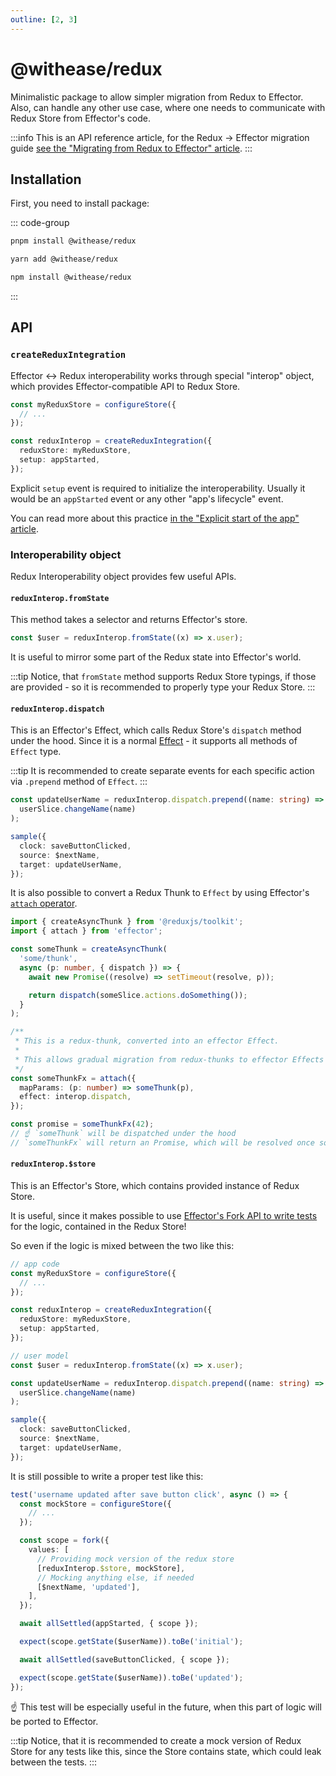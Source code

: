 ```yaml
---
outline: [2, 3]
---
```


# @withease/redux

Minimalistic package to allow simpler migration from Redux to Effector.
Also, can handle any other use case, where one needs to communicate with Redux Store from Effector's code.

:::info
This is an API reference article, for the Redux -> Effector migration guide [see the "Migrating from Redux to Effector" article](/magazine/migration_from_redux).
:::

## Installation

First, you need to install package:

::: code-group

```sh [pnpm]
pnpm install @withease/redux
```

```sh [yarn]
yarn add @withease/redux
```

```sh [npm]
npm install @withease/redux
```

:::

## API

### `createReduxIntegration`

Effector <-> Redux interoperability works through special "interop" object, which provides Effector-compatible API to Redux Store.

```ts
const myReduxStore = configureStore({
  // ...
});

const reduxInterop = createReduxIntegration({
  reduxStore: myReduxStore,
  setup: appStarted,
});
```

Explicit `setup` event is required to initialize the interoperability. Usually it would be an `appStarted` event or any other "app's lifecycle" event.

You can read more about this practice [in the "Explicit start of the app" article](/magazine/explicit_start).

### Interoperability object

Redux Interoperability object provides few useful APIs.

#### `reduxInterop.fromState`

This method takes a selector and returns Effector's store.

```ts
const $user = reduxInterop.fromState((x) => x.user);
```

It is useful to mirror some part of the Redux state into Effector's world.

:::tip
Notice, that `fromState` method supports Redux Store typings, if those are provided - so it is recommended to properly type your Redux Store.
:::

#### `reduxInterop.dispatch`

This is an Effector's Effect, which calls Redux Store's `dispatch` method under the hood.
Since it is a normal [Effect](https://effector.dev/en/api/effector/effect) - it supports all methods of `Effect` type.

:::tip
It is recommended to create separate events for each specific action via `.prepend` method of `Effect`.
:::

```ts
const updateUserName = reduxInterop.dispatch.prepend((name: string) =>
  userSlice.changeName(name)
);

sample({
  clock: saveButtonClicked,
  source: $nextName,
  target: updateUserName,
});
```

It is also possible to convert a Redux Thunk to `Effect` by using Effector's [`attach` operator](https://effector.dev/en/api/effector/attach/).

```ts
import { createAsyncThunk } from '@reduxjs/toolkit';
import { attach } from 'effector';

const someThunk = createAsyncThunk(
  'some/thunk',
  async (p: number, { dispatch }) => {
    await new Promise((resolve) => setTimeout(resolve, p));

    return dispatch(someSlice.actions.doSomething());
  }
);

/**
 * This is a redux-thunk, converted into an effector Effect.
 *
 * This allows gradual migration from redux-thunks to effector Effects
 */
const someThunkFx = attach({
  mapParams: (p: number) => someThunk(p),
  effect: interop.dispatch,
});

const promise = someThunkFx(42);
// ☝️ `someThunk` will be dispatched under the hood
// `someThunkFx` will return an Promise, which will be resolved once someThunk is resolved
```

#### `reduxInterop.$store`

This is an Effector's Store, which contains provided instance of Redux Store.

It is useful, since it makes possible to use [Effector's Fork API to write tests](https://effector.dev/en/guides/testing/) for the logic, contained in the Redux Store!

So even if the logic is mixed between the two like this:

```ts
// app code
const myReduxStore = configureStore({
  // ...
});

const reduxInterop = createReduxIntegration({
  reduxStore: myReduxStore,
  setup: appStarted,
});

// user model
const $user = reduxInterop.fromState((x) => x.user);

const updateUserName = reduxInterop.dispatch.prepend((name: string) =>
  userSlice.changeName(name)
);

sample({
  clock: saveButtonClicked,
  source: $nextName,
  target: updateUserName,
});
```

It is still possible to write a proper test like this:

```ts
test('username updated after save button click', async () => {
  const mockStore = configureStore({
    // ...
  });

  const scope = fork({
    values: [
      // Providing mock version of the redux store
      [reduxInterop.$store, mockStore],
      // Mocking anything else, if needed
      [$nextName, 'updated'],
    ],
  });

  await allSettled(appStarted, { scope });

  expect(scope.getState($userName)).toBe('initial');

  await allSettled(saveButtonClicked, { scope });

  expect(scope.getState($userName)).toBe('updated');
});
```

☝️ This test will be especially useful in the future, when this part of logic will be ported to Effector.

:::tip
Notice, that it is recommended to create a mock version of Redux Store for any tests like this, since the Store contains state, which could leak between the tests.
:::
